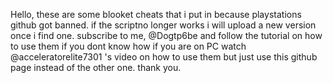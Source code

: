 Hello, these are some blooket cheats that i put in because playstations github got banned. if the scriptno longer works i will upload a new version once i find one.
subscribe to me, @Dogtp6be 
and follow the tutorial on how to use them if you dont know how
if you are on PC watch @acceleratorelite7301 's video on how to use them but just use this github page instead of the other one.
thank you.
